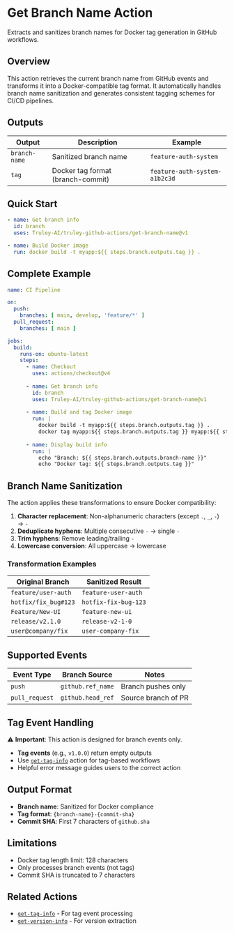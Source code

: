 # Get Branch Name Action

Extracts and sanitizes branch names for Docker tag generation in GitHub workflows.

## Overview

This action retrieves the current branch name from GitHub events and transforms it into a Docker-compatible tag format. It automatically handles branch name sanitization and generates consistent tagging schemes for CI/CD pipelines.

## Outputs

| Output | Description | Example |
|--------|-------------|---------|
| `branch-name` | Sanitized branch name | `feature-auth-system` |
| `tag` | Docker tag format (branch-commit) | `feature-auth-system-a1b2c3d` |

## Quick Start

```yaml
- name: Get branch info
  id: branch
  uses: Truley-AI/truley-github-actions/get-branch-name@v1

- name: Build Docker image
  run: docker build -t myapp:${{ steps.branch.outputs.tag }} .
```

## Complete Example

```yaml
name: CI Pipeline

on:
  push:
    branches: [ main, develop, 'feature/*' ]
  pull_request:
    branches: [ main ]

jobs:
  build:
    runs-on: ubuntu-latest
    steps:
      - name: Checkout
        uses: actions/checkout@v4
        
      - name: Get branch info
        id: branch
        uses: Truley-AI/truley-github-actions/get-branch-name@v1
        
      - name: Build and tag Docker image
        run: |
          docker build -t myapp:${{ steps.branch.outputs.tag }} .
          docker tag myapp:${{ steps.branch.outputs.tag }} myapp:${{ steps.branch.outputs.branch-name }}-latest
          
      - name: Display build info
        run: |
          echo "Branch: ${{ steps.branch.outputs.branch-name }}"
          echo "Docker tag: ${{ steps.branch.outputs.tag }}"
```

## Branch Name Sanitization

The action applies these transformations to ensure Docker compatibility:

1. **Character replacement**: Non-alphanumeric characters (except `.`, `_`, `-`) → `-`
2. **Deduplicate hyphens**: Multiple consecutive `-` → single `-`
3. **Trim hyphens**: Remove leading/trailing `-`
4. **Lowercase conversion**: All uppercase → lowercase

### Transformation Examples

| Original Branch | Sanitized Result |
|----------------|------------------|
| `feature/user-auth` | `feature-user-auth` |
| `hotfix/fix_bug#123` | `hotfix-fix-bug-123` |
| `Feature/New-UI` | `feature-new-ui` |
| `release/v2.1.0` | `release-v2-1-0` |
| `user@company/fix` | `user-company-fix` |

## Supported Events

| Event Type | Branch Source | Notes |
|------------|---------------|-------|
| `push` | `github.ref_name` | Branch pushes only |
| `pull_request` | `github.head_ref` | Source branch of PR |

## Tag Event Handling

⚠️ **Important**: This action is designed for branch events only.

- **Tag events** (e.g., `v1.0.0`) return empty outputs
- Use [`get-tag-info`](../get-tag-info/) action for tag-based workflows
- Helpful error message guides users to the correct action

## Output Format

- **Branch name**: Sanitized for Docker compliance
- **Tag format**: `{branch-name}-{commit-sha}`
- **Commit SHA**: First 7 characters of `github.sha`

## Limitations

- Docker tag length limit: 128 characters
- Only processes branch events (not tags)
- Commit SHA is truncated to 7 characters

## Related Actions

- [`get-tag-info`](../get-tag-info/) - For tag event processing
- [`get-version-info`](../get-version-info/) - For version extraction